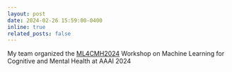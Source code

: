 ```yaml
---
layout: post
date: 2024-02-26 15:59:00-0400
inline: true
related_posts: false
---
```


My team organized the [ML4CMH2024](https://winterlightlabs.github.io/ml4cmh2024/) Workshop on Machine Learning for Cognitive and Mental Health at AAAI 2024
